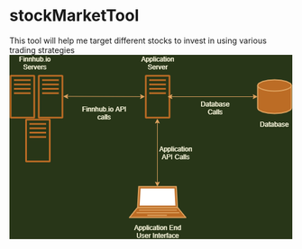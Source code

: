 # stockMarketTool
This tool will help me target different stocks to invest in using various trading strategies
![Basic Architecture](archDocs/basicArchDiagram.png)
